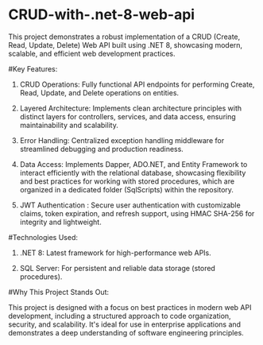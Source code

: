 # CRUD-with-.net-8-web-api

This project demonstrates a robust implementation of a CRUD (Create, Read, Update, Delete) Web API built using .NET 8, showcasing modern, scalable, and efficient web development practices.

#Key Features:

1. CRUD Operations: Fully functional API endpoints for performing Create, Read, Update, and Delete operations on entities.

2. Layered Architecture: Implements clean architecture principles with distinct layers for controllers, services, and data access, ensuring maintainability and scalability.

3. Error Handling: Centralized exception handling middleware for streamlined debugging and production readiness.

4. Data Access: Implements Dapper, ADO.NET, and Entity Framework to interact efficiently with the relational database, showcasing flexibility and best practices for working with stored procedures, which are organized in a dedicated folder (SqlScripts) within the repository.

5. JWT Authentication : Secure user authentication with customizable claims, token expiration, and refresh support, using HMAC SHA-256 for integrity and lightweight.

#Technologies Used:

1. .NET 8: Latest framework for high-performance web APIs.

2. SQL Server: For persistent and reliable data storage (stored procedures).

#Why This Project Stands Out:

This project is designed with a focus on best practices in modern web API development, including a structured approach to code organization, security, and scalability. It's ideal for use in enterprise applications and demonstrates a deep understanding of software engineering principles.
